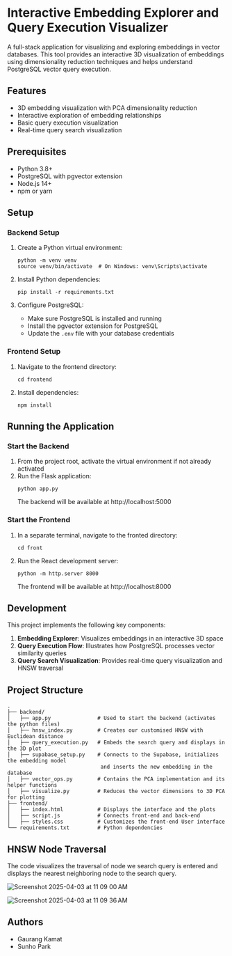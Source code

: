 # Interactive Embedding Explorer and Query Execution Visualizer

A full-stack application for visualizing and exploring embeddings in vector databases. This tool provides an interactive 3D visualization of embeddings using dimensionality reduction techniques and helps understand PostgreSQL vector query execution.

## Features

- 3D embedding visualization with PCA dimensionality reduction
- Interactive exploration of embedding relationships
- Basic query execution visualization
- Real-time query search visualization

## Prerequisites

- Python 3.8+
- PostgreSQL with pgvector extension
- Node.js 14+
- npm or yarn

## Setup

### Backend Setup

1. Create a Python virtual environment:
   ```
   python -m venv venv
   source venv/bin/activate  # On Windows: venv\Scripts\activate
   ```

2. Install Python dependencies:
   ```
   pip install -r requirements.txt
   ```

3. Configure PostgreSQL:
   - Make sure PostgreSQL is installed and running
   - Install the pgvector extension for PostgreSQL
   - Update the `.env` file with your database credentials

### Frontend Setup

1. Navigate to the frontend directory:
   ```
   cd frontend
   ```

2. Install dependencies:
   ```
   npm install
   ```

## Running the Application

### Start the Backend

1. From the project root, activate the virtual environment if not already activated
2. Run the Flask application:
   ```
   python app.py
   ```
   The backend will be available at http://localhost:5000

### Start the Frontend

1. In a separate terminal, navigate to the fronted directory:
   ```
   cd front
   ```

2. Run the React development server:
   ```
   python -m http.server 8000
   ```
   The frontend will be available at http://localhost:8000

## Development

This project implements the following key components:

1. **Embedding Explorer**: Visualizes embeddings in an interactive 3D space
2. **Query Execution Flow**: Illustrates how PostgreSQL processes vector similarity queries
3. **Query Search Visualization**: Provides real-time query visualization and HNSW traversal

## Project Structure

```
.
├── backend/
│   ├── app.py               # Used to start the backend (activates the python files)
│   ├── hnsw_index.py        # Creates our customised HNSW with Euclidean distance
│   ├── query_execution.py   # Embeds the search query and displays in the 3D plot
│   ├── supabase_setup.py    # Connects to the Supabase, initializes the embedding model
                              and inserts the new embedding in the database
│   ├── vector_ops.py        # Contains the PCA implementation and its helper functions
│   ├── visualize.py         # Reduces the vector dimensions to 3D PCA for plotting
├── frontend/
│   ├── index.html           # Displays the interface and the plots
│   ├── script.js            # Connects front-end and back-end
│   ├── styles.css           # Customizes the front-end User interface
└── requirements.txt         # Python dependencies
```

## HNSW Node Traversal

The code visualizes the traversal of node we search query is entered and displays the nearest neighboring node to the search query.

![Screenshot 2025-04-03 at 11 09 00 AM](https://github.com/user-attachments/assets/b7d09437-5a5f-4228-a8c5-da6e5f28bfe1)

![Screenshot 2025-04-03 at 11 09 36 AM](https://github.com/user-attachments/assets/6d2aa4fd-40be-4648-acab-d0a8808baa81)

## Authors

- Gaurang Kamat
- Sunho Park
